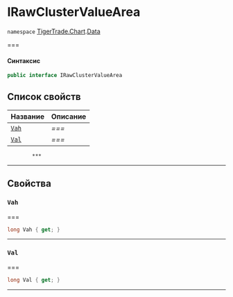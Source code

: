 # IRawClusterValueArea

`namespace` [TigerTrade.Chart](../../../).[Data](./)

\===

#### Синтаксис

```csharp
public interface IRawClusterValueArea
```

## Список свойств

| Название                                         | Описание |
| ------------------------------------------------ | -------- |
| [`Vah`](irawclustervaluearea.cs.md#property-vah) | _===_    |
| [`Val`](irawclustervaluearea.cs.md#property-val) | _===_    |

```
        ***  
```

***

## Свойства

### `Vah` <a href="#property-vah" id="property-vah"></a>

\===

```csharp
long Vah { get; }
```

***

### `Val` <a href="#property-val" id="property-val"></a>

\===

```csharp
long Val { get; }
```

***
